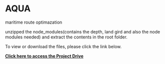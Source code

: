 # AQUA
maritime route optimazation

unzipped the node_modules(contains the depth, land gird and also the node modules needed) and extract the contents in the root folder. 

To view or download the files, please click the link below.


**[Click here to access the Project Drive](https://drive.google.com/drive/folders/1axyjNdWWTPJFyT0RH5i_vWjxACgbHBeM?usp=sharing)**
